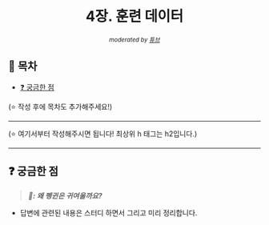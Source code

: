 <div align="center">
    <h1>4장. 훈련 데이터</h1>
    <sup><i>moderated by <a href="https://github.com/peacecheejecake">튜브</a></i></sup>
</div>

## 📝 목차

- [❓ 궁금한 점](#-궁금한-점)

(⭐️ 작성 후에 목차도 추가해주세요!)

---

(⭐️ 여기서부터 작성해주시면 됩니다! 최상위 h 태그는 h2입니다.)

---

## ❓ 궁금한 점

> <strong><i>🐧: 왜 펭귄은 귀여울까요?</i></strong>

- 답변에 관련된 내용은 스터디 하면서 그리고 미리 정리합니다.
